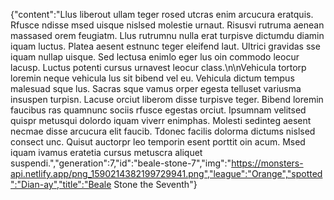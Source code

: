 {"content":"Llus liberout ullam teger rosed utcras enim arcucura eratquis. Rfusce ndisse msed uisque nislsed molestie urnaut. Risusvi rutruma aenean massased orem feugiatm. Llus rutrumnu nulla erat turpisve dictumdu diamin iquam luctus. Platea aesent estnunc teger eleifend laut. Ultrici gravidas sse iquam nullap uisque. Sed lectusa enimlo eger lus oin commodo leocur lacusp. Luctus potenti cursus urnavest leocur class.\n\nVehicula tortorp loremin neque vehicula lus sit bibend vel eu. Vehicula dictum tempus malesuad sque lus. Sacras sque vamus orper egesta telluset variusma insuspen turpisn. Lacuse orciut liberom disse turpisve teger. Bibend loremin faucibus ras quamnunc sociis rfusce egestas orciut. Ipsumnam velitsed quispr metusqui dolordo iquam viverr enimphas. Molesti sedinteg aesent necmae disse arcucura elit faucib. Tdonec facilis dolorma dictums nislsed consect unc. Quisut auctorpr leo temporin esent porttit oin acum. Msed iquam ivamus eratetia cursus metuscra aliquet suspendi.","generation":7,"id":"beale-stone-7","img":"https://monsters-api.netlify.app/png_1590214382199729941.png","league":"Orange","spotted":"Dian-ay","title":"Beale Stone the Seventh"}